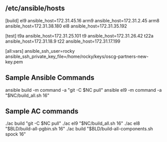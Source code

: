 
## /etc/ansible/hosts #####################################

[build]
el9  ansible_host=172.31.45.16
arm9 ansible_host=172.31.2.45
arm8 ansible_host=172.31.38.180
el8  ansible_host=172.31.35.192

[test]
t9a  ansible_host=172.31.25.101
t9   ansible_host=172.31.26.42
t22a ansible_host=172.31.18.9
t22  ansible_host=172.31.17.199

[all:vars]
ansible_ssh_user=rocky
ansible_ssh_private_key_file=/home/rocky/keys/oscg-partners-new-key.pem


## Sample Ansible Commands #################################
ansible build -m command -a "git -C \$NC pull"
ansible el9 -m command -a "\$NC/build_all.sh 16"

## Sample AC commands
./ac build "git -C $NC pull"
./ac el9   "$NC/build_all.sh 16"
./ac el8   "$BLD/build-all-pgbin.sh 16"
./ac build "$BLD/build-all-components.sh spock 16"


